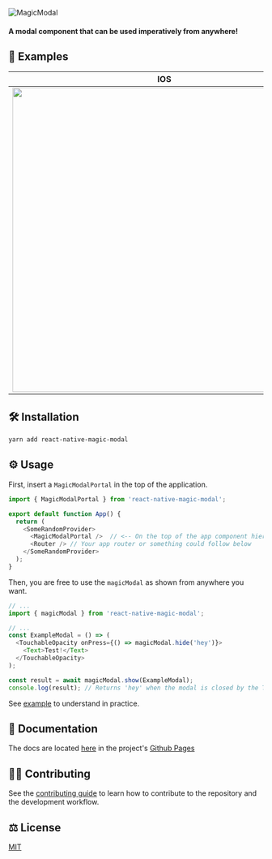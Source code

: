 ![MagicModal](https://user-images.githubusercontent.com/50031755/182190421-708be214-503e-4aeb-9311-0a7151805072.png)

#### A modal component that can be used imperatively from anywhere!

## 📸 Examples

| IOS                                                                                                                           | Android                                                                                                                       |
| ----------------------------------------------------------------------------------------------------------------------------- | ----------------------------------------------------------------------------------------------------------------------------- |
| <img src="https://user-images.githubusercontent.com/50031755/155215573-df8f20fb-9b3f-4ce6-9d48-2afa8cb41daa.gif" height=600/> | <img src="https://user-images.githubusercontent.com/50031755/155215547-d2b45f33-264e-4c90-8ff1-e33b72e2c3b1.gif" height=600/> |

## 🛠 Installation

```sh
yarn add react-native-magic-modal
```

## ⚙️ Usage

First, insert a `MagicModalPortal` in the top of the application.

```js
import { MagicModalPortal } from 'react-native-magic-modal';

export default function App() {
  return (
    <SomeRandomProvider>
      <MagicModalPortal />  // <-- On the top of the app component hierarchy
      <Router /> // Your app router or something could follow below
    </SomeRandomProvider>
  );
}
```

Then, you are free to use the `magicModal` as shown from anywhere you want.

```js
// ...
import { magicModal } from 'react-native-magic-modal';

// ...
const ExampleModal = () => (
  <TouchableOpacity onPress={() => magicModal.hide('hey')}>
    <Text>Test!</Text>
  </TouchableOpacity>
);

const result = await magicModal.show(ExampleModal);
console.log(result); // Returns 'hey' when the modal is closed by the TouchableOpacity.
```

See [example](example/src) to understand in practice.

## 📖 Documentation

The docs are located [here](https://gstj.github.io/react-native-magic-modal/) in the project's [Github Pages](https://gstj.github.io/react-native-magic-modal/)

## 👨‍🏫 Contributing

See the [contributing guide](CONTRIBUTING.md) to learn how to contribute to the repository and the development workflow.

## ⚖️ License

[MIT](LICENSE)
